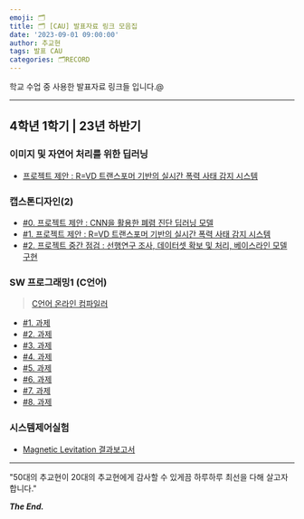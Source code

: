 ```yaml
---
emoji: 🗂️
title: 🗂️ [CAU] 발표자료 링크 모음집
date: '2023-09-01 09:00:00'
author: 추교현
tags: 발표 CAU
categories: 🗂️RECORD
---
```


학교 수업 중 사용한 발표자료 링크들 입니다.@

---

## 4학년 1학기 | 23년 하반기

### 이미지 및 자연어 처리를 위한 딥러닝

- [프로젝트 제안 : R=VD 트랜스포머 기반의 실시간 폭력 사태 감지 시스템](https://www.miricanvas.com/v/12gd8tf)

### 캡스톤디자인(2)

- [#0. 프로젝트 제안 : CNN을 활용한 폐렴 진단 딥러닝 모델](https://www.miricanvas.com/v/12gkmd2)
- [#1. 프로젝트 제안 : R=VD 트랜스포머 기반의 실시간 폭력 사태 감지 시스템](https://www.miricanvas.com/v/12kqjie)
- [#2. 프로젝트 중간 점검 : 선행연구 조사, 데이터셋 확보 및 처리, 베이스라인 모델 구현](https://www.miricanvas.com/v/12nevnf)

### SW 프로그래밍1 (C언어)

> [C언어 온라인 컴파일러](https://www.programiz.com/c-programming/online-compiler/)

- [#1. 과제](https://scott-choo.notion.site/3-HW-1-b4282693f9934fd7850303606a5d026f?pvs=4)
- [#2. 과제](https://scott-choo.notion.site/4-HW-2-e6bf1eb47cfb4485a0b6084e59ba479e?pvs=4)
- [#3. 과제](https://scott-choo.notion.site/7-HW-3-ab5ecb7d48b54922ac0c05f572beef17?pvs=4)
- [#4. 과제](https://scott-choo.notion.site/10-HW-4-fd8e361727a745d190af2d584e6de93b?pvs=4)
- [#5. 과제](https://scott-choo.notion.site/11-HW-5-3d6d92e660984487866cf2fcd81fec9a?pvs=4)
- [#6. 과제](https://scott-choo.notion.site/12-HW-6-26c737fb0fff4d81a503dfc4baba24c0?pvs=4)
- [#7. 과제](https://scott-choo.notion.site/13-HW-7-21edca7f913547509b4e77fada7f0384?pvs=4)
- [#8. 과제](https://scott-choo.notion.site/14-HW-8-b27a8bb75fb640a9af92087229e011aa?pvs=4)

### 시스템제어실험

- [Magnetic Levitation 결과보고서](https://scott-choo.notion.site/Magnetic-Levitation-4b3ac308fb334862bf12ea077a7a3421?pvs=4)

---

"50대의 추교현이 20대의 추교현에게 감사할 수 있게끔 하루하루 최선을 다해 살고자 합니다."

**_The End._**
